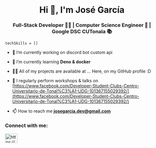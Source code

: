 <h1 align="center">Hi 👋, I'm José García</h1>
<h3 align="center">Full-Stack Developer 👨‍💻 | Computer Science Engineer 🦾 | Google DSC CUTonala 📚</h3>

```
techSkills = []
```
- 🔭 I’m currently working on discord bot custom api

- 🌱 I’m currently learning **Deno & docker**

- 👨‍💻 All of my projects are available at ... Here, on my GitHub profile :D

- 📝 I regularly perform workshops & talks on [https://www.facebook.com/Developer-Student-Clubs-Centro-Universitario-de-Tonal%C3%A1-UDG-101367155029392/](https://www.facebook.com/Developer-Student-Clubs-Centro-Universitario-de-Tonal%C3%A1-UDG-101367155029392/)

- 📫 How to reach me **josegarcia.dev@gmail.com**

<h3 align="left">Connect with me:</h3>
<p align="left">
<a href="https://linkedin.com/in/https://www.linkedin.com/in/josegarcia-c/" target="blank"><img align="center" src="https://raw.githubusercontent.com/rahuldkjain/github-profile-readme-generator/master/src/images/icons/Social/linked-in-alt.svg" alt="https://www.linkedin.com/in/josegarcia-c/" height="30" width="40" /></a>
</p>
